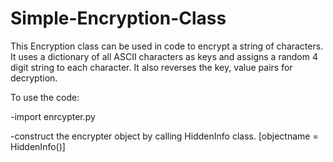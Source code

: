 # Simple-Encryption-Class

This Encryption class can be used in code to encrypt a string of characters. It uses a dictionary of all ASCII characters as keys and assigns a random 4 digit string to each character. It also reverses the key, value pairs for decryption.

To use the code:

-import enrcypter.py

-construct the encrypter object by calling HiddenInfo class. [objectname = HiddenInfo()]
